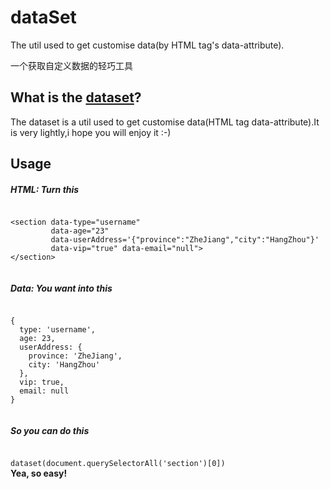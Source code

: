 dataSet
=======

<p>The util used to get customise data(by HTML tag&#39;s data-attribute).</p>
<p>一个获取自定义数据的轻巧工具</p>
<h2 clas="t-pos-center">What is the <ins class="dataset">dataset</ins>?</h2>
<p>The dataset is a util used to get customise data(HTML tag data-attribute).It is very lightly,i hope you will enjoy it :-)</p>

<h2>Usage</h2>
	  <h5>HTML: Turn this</h5>
	  <code>
&lt;section data-type="username" 
         data-age="23" 
         data-userAddress='{"province":"ZheJiang","city":"HangZhou"}'
         data-vip="true" data-email="null"&gt;
&lt;/section&gt;
	  </code>
	  <h5>Data: You want into this</h5>
	  <code>
{
  type: 'username',
  age: 23,
  userAddress: {
    province: 'ZheJiang',
    city: 'HangZhou'
  },
  vip: true,
  email: null
}
	  </code>
<h5>So you can do this</h5>
<code>
dataset(document.querySelectorAll('section')[0])	
</code>
<strong>Yea, so easy!</strong>